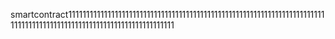 smartcontract1111111111111111111111111111111111111111111111111111111111111111111111111111111111111111111111111111111111111111111111
